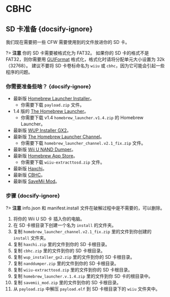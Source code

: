# CBHC

## SD 卡准备 {docsify-ignore}

我们现在需要把一些 CFW 需要使用到的文件放进你的 SD 卡。

?> **注意** 你的 SD 卡需要被格式化为 FAT32。 如果你的 SD 卡的格式不是 FAT32，则你需要用 [GUIFormat](https://web.archive.org/web/20200930150014/http://www.ridgecrop.demon.co.uk/guiformat.exe) 格式化，格式化时请将分配单元大小设置为 32k（32768）。 建议不要将 SD 卡卷标命名为 `wiiu` 或 `cbhc`，因为它可能会引起一些程序的问题。

### 你需要准备些啥？ {docsify-ignore}

- 最新版 [Homebrew Launcher Installer](https://github.com/wiiu-env/homebrew_launcher_installer/releases/latest)。
  - 你需要下载 `payload.zip` 文件。
- 1.4 版的 [The Homebrew Launcher](https://github.com/dimok789/homebrew_launcher/releases/tag/1.4)。
  - 你需要下载 v1.4 `homebrew_launcher.v1.4.zip` 的 Homebrew Launcher。
- 最新版 [WUP Installer GX2](http://wiiubru.com/appstore/zips/wup_installer_gx2.zip)。
- 最新版 [The Homebrew Launcher Channel](https://github.com/GaryOderNichts/homebrew_launcher/releases/tag/v2.1_fix)。
  - 你需要下载 `homebrew_launcher_channel.v2.1_fix.zip` 文件。
- 最新版 [Wii U NAND Dumper](https://github.com/koolkdev/wiiu-nanddumper/releases/latest)。
- 最新版 [Homebrew App Store](https://github.com/vgmoose/hbas/releases/latest)。
  - 你需要下载 `wiiu-extracttosd.zip` 文件。
- 最新版 [Haxchi](https://www.wiiubru.com/appstore/zips/haxchi.zip)。
- 最新版 [CBHC](https://www.wiiubru.com/appstore/zips/cbhc.zip)。
- 最新版 <a href="docs/files/SaveMii_Mod.zip" download>SaveMii Mod</a>。

### 步骤 {docsify-ignore}

?> **注意** info.json 和 manifest.install 文件在破解过程中是不需要的，可以删除。

1. 将你的 Wii U SD 卡 插入你的电脑。
1. 在 SD 卡根目录下创建一个名为 `install` 的文件夹。
1. 复制 `homebrew_launcher_channel.v2.1_fix.zip` 里的文件到你创建的 `install` 文件夹。
1. 复制 `haxchi.zip` 里的文件到你的 SD 卡根目录。
1. 复制 `cbhc.zip` 里的文件到你的 SD 卡根目录。
1. 复制 `wup_installer_gx2.zip` 里的文件到你的 SD 卡根目录。
1. 复制 `nanddumper.zip` 里的文件到你的 SD 卡根目录。
1. 复制 `wiiu-extracttosd.zip` 里的文件到你的 SD 卡根目录。
1. 复制 `homebrew_launcher.v.1.4.zip` 里的文件到你 SD 卡的根目录中。
1. 复制 `savemii_mod.zip` 里的文件到你的 SD 卡根目录。
1. 从 `payload.zip` 中解压 `payload.elf` 到 SD 卡根目录下的 `wiiu` 文件夹中。